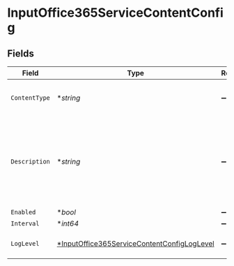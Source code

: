 # InputOffice365ServiceContentConfig


## Fields

| Field                                                                                                            | Type                                                                                                             | Required                                                                                                         | Description                                                                                                      |
| ---------------------------------------------------------------------------------------------------------------- | ---------------------------------------------------------------------------------------------------------------- | ---------------------------------------------------------------------------------------------------------------- | ---------------------------------------------------------------------------------------------------------------- |
| `ContentType`                                                                                                    | **string*                                                                                                        | :heavy_minus_sign:                                                                                               | Office 365 Services API Content Type                                                                             |
| `Description`                                                                                                    | **string*                                                                                                        | :heavy_minus_sign:                                                                                               | If interval type is minutes the value entered must evenly divisible by 60 or save will fail                      |
| `Enabled`                                                                                                        | **bool*                                                                                                          | :heavy_minus_sign:                                                                                               | N/A                                                                                                              |
| `Interval`                                                                                                       | **int64*                                                                                                         | :heavy_minus_sign:                                                                                               | N/A                                                                                                              |
| `LogLevel`                                                                                                       | [*InputOffice365ServiceContentConfigLogLevel](../../models/shared/inputoffice365servicecontentconfigloglevel.md) | :heavy_minus_sign:                                                                                               | Collector runtime Log Level                                                                                      |